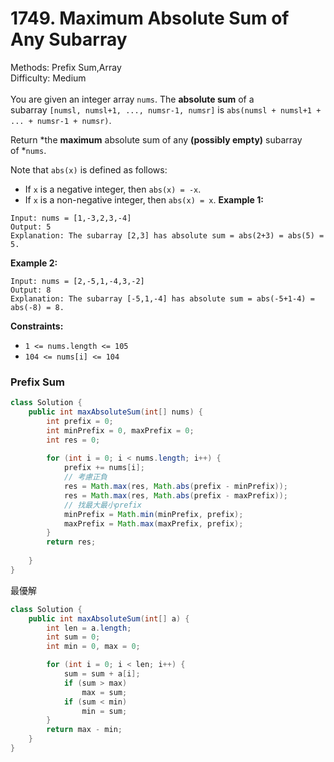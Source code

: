 # 1749. Maximum Absolute Sum of Any Subarray  

  Methods: Prefix Sum,Array </br> Difficulty: Medium </br> </br>You are given an integer array `nums`. The **absolute sum** of a subarray `[numsl, numsl+1, ..., numsr-1, numsr]` is `abs(numsl + numsl+1 + ... + numsr-1 + numsr)`.

Return *the ****maximum**** absolute sum of any ****(possibly empty)**** subarray of *`nums`.

Note that `abs(x)` is defined as follows:

- If `x` is a negative integer, then `abs(x) = -x`.
- If `x` is a non-negative integer, then `abs(x) = x`.
**Example 1:**

```plain text
Input: nums = [1,-3,2,3,-4]
Output: 5
Explanation: The subarray [2,3] has absolute sum = abs(2+3) = abs(5) = 5.
```

**Example 2:**

```plain text
Input: nums = [2,-5,1,-4,3,-2]
Output: 8
Explanation: The subarray [-5,1,-4] has absolute sum = abs(-5+1-4) = abs(-8) = 8.
```

**Constraints:**

- `1 <= nums.length <= 105`
- `104 <= nums[i] <= 104`
### Prefix Sum

```java
class Solution {
    public int maxAbsoluteSum(int[] nums) {
        int prefix = 0;
        int minPrefix = 0, maxPrefix = 0;
        int res = 0;
        
        for (int i = 0; i < nums.length; i++) {
            prefix += nums[i];
            // 考慮正負
            res = Math.max(res, Math.abs(prefix - minPrefix));
            res = Math.max(res, Math.abs(prefix - maxPrefix));
            // 找最大最小prefix
            minPrefix = Math.min(minPrefix, prefix);
            maxPrefix = Math.max(maxPrefix, prefix);
        }
        return res;
    
    }
}
```

最優解

```java
class Solution {
    public int maxAbsoluteSum(int[] a) {
        int len = a.length;
        int sum = 0;
        int min = 0, max = 0;

        for (int i = 0; i < len; i++) {
            sum = sum + a[i];
            if (sum > max)
                max = sum;
            if (sum < min)
                min = sum;
        }
        return max - min;
    }
}  
```





